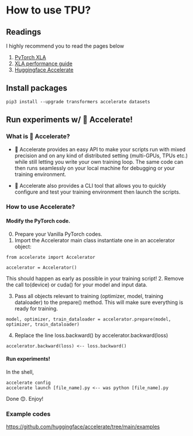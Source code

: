 # How to use TPU?
## Readings
I highly recommend you to read the pages below
1. [PyTorch XLA](https://github.com/pytorch/xla)
2. [XLA performance guide](https://github.com/pytorch/xla/blob/master/TROUBLESHOOTING.md)
3. [Huggingface Accelerate](https://huggingface.co/docs/accelerate/)

## Install packages
```
pip3 install --upgrade transformers accelerate datasets
```

## Run experiments w/ 🤗 Accelerate!
### What is 🤗 Accelerate?
+ 🤗 Accelerate provides an easy API to make your scripts run with mixed precision and on any kind of distributed setting (multi-GPUs, TPUs etc.) while still letting you write your own training loop. The same code can then runs seamlessly on your local machine for debugging or your training environment.

+ 🤗 Accelerate also provides a CLI tool that allows you to quickly configure and test your training environment then launch the scripts.

### How to use Accelerate?
#### Modify the PyTorch code.
0. Prepare your Vanilla PyTorch codes. 
1. Import the Accelerator main class instantiate one in an accelerator object:
```
from accelerate import Accelerator

accelerator = Accelerator()
```
This should happen as early as possible in your training script!
2. Remove the call to(device) or cuda() for your model and input data.

3. Pass all objects relevant to training (optimizer, model, training dataloader) to the prepare() method. This will make sure everything is ready for training.
```
model, optimizer, train_dataloader = accelerator.prepare(model, optimizer, train_dataloader)
```
4. Replace the line loss.backward() by accelerator.backward(loss)
```
accelerator.backward(loss) <-- loss.backward()
```
#### Run experiments!
In the shell,
```
accelerate config
accelerate launch [file_name].py <-- was python [file_name].py
```
Done 😊. Enjoy!

### Example codes
https://github.com/huggingface/accelerate/tree/main/examples
